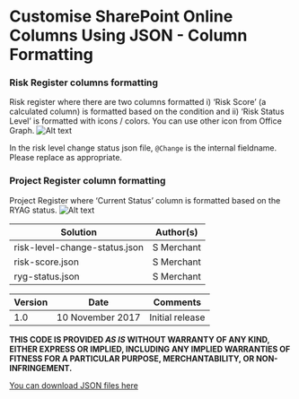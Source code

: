 # Customise SharePoint Online Columns Using JSON - Column Formatting

### Risk Register columns formatting
Risk register where there are two columns formatted i) ‘Risk Score’ (a calculated column) is formatted based on the condition and ii) ‘Risk Status Level’ is formatted with icons / colors. You can use other icon from Office Graph.
![Alt text](https://github.com/sohailmerchant/spo-columnformatting/blob/master/project%20management/risk%20register%20modern.png)

In the risk level change status json file, `@Change` is the internal fieldname. Please replace as appropriate.

### Project Register column formatting
Project Register where ‘Current Status’ column is formatted based on the RYAG status.
![Alt text](https://github.com/sohailmerchant/spo-columnformatting/blob/master/project%20management/project%20register.png)

<table>
<thead>
<tr>
<th>Solution</th>
<th>Author(s)</th>
</tr>
</thead>
<tbody>
<tr>
<td>risk-level-change-status.json</td>
<td>S Merchant</td>
</tr>
  <tr>
<td>risk-score.json</td>
<td>S Merchant</td>
</tr>
    <tr>
<td>ryg-status.json</td>
<td>S Merchant</td>
</tr>
  </tbody></table>
<table>
<thead>
<tr>
<th>Version</th>
<th>Date</th>
<th>Comments</th>
</tr>
</thead>
<tbody>
<tr>
<td>1.0</td>
<td>10 November 2017</td>
<td>Initial release</td>
</tr></tbody></table>

<p><strong>THIS CODE IS PROVIDED <em>AS IS</em> WITHOUT WARRANTY OF ANY KIND, EITHER EXPRESS OR IMPLIED, INCLUDING ANY IMPLIED WARRANTIES OF FITNESS FOR A PARTICULAR PURPOSE, MERCHANTABILITY, OR NON-INFRINGEMENT.</strong></p>

[You can download JSON files here](https://github.com/sohailmerchant/spo-columnformatting/tree/master/project%20management)
